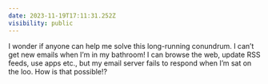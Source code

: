 ```yaml
---
date: 2023-11-19T17:11:31.252Z
visibility: public
---
```


I wonder if anyone can help me solve this long-running conundrum. I can’t get new emails when I’m in my bathroom! I can browse the web, update RSS feeds, use apps etc., but my email server fails to respond when I’m sat on the loo. How is that possible!?
